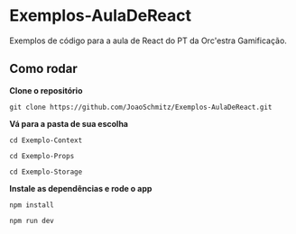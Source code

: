 # Exemplos-AulaDeReact

Exemplos de código para a aula de React do PT da Orc'estra Gamificação.

## Como rodar

**Clone o repositório**
```
git clone https://github.com/JoaoSchmitz/Exemplos-AulaDeReact.git
```

**Vá para a pasta de sua escolha**
```
cd Exemplo-Context
```

```
cd Exemplo-Props
```

```
cd Exemplo-Storage
```

**Instale as dependências e rode o app**
```
npm install
```

```
npm run dev
```
